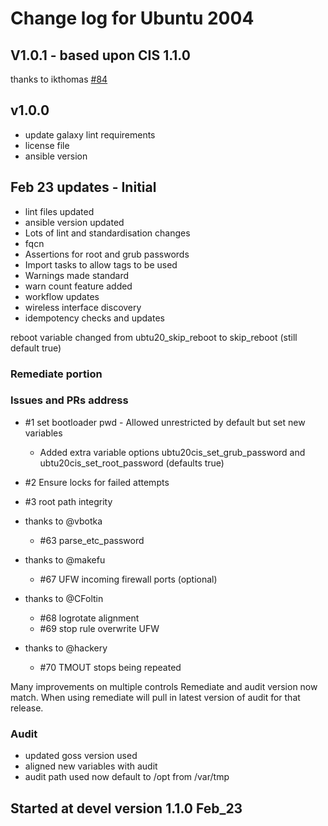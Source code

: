 # Change log for Ubuntu 2004

## V1.0.1 - based upon CIS 1.1.0

thanks to ikthomas
[#84](https://github.com/ansible-lockdown/UBUNTU20-CIS/issues/84) 

## v1.0.0

- update galaxy lint requirements
- license file
- ansible version

## Feb 23 updates - Initial

- lint files updated
- ansible version updated
- Lots of lint and standardisation changes
- fqcn
- Assertions for root and grub passwords
- Import tasks to allow tags to be used
- Warnings made standard
- warn count feature added
- workflow updates
- wireless interface discovery
- idempotency checks and updates

reboot variable changed from ubtu20_skip_reboot to skip_reboot (still default true)

### Remediate portion

### Issues and PRs address

- #1 set bootloader pwd - Allowed unrestricted by default but set new variables
  - Added extra variable options ubtu20cis_set_grub_password and ubtu20cis_set_root_password (defaults true)

- #2 Ensure locks for failed attempts
- #3 root path integrity
- thanks to @vbotka
  - #63 parse_etc_password
- thanks to @makefu
  - #67 UFW incoming firewall ports (optional)
- thanks to @CFoltin
  - #68 logrotate alignment
  - #69 stop rule overwrite UFW
- thanks to @hackery
  - #70 TMOUT stops being repeated

Many improvements on multiple controls
Remediate and audit version now match. When using remediate will pull in latest version of audit for that release.

### Audit

- updated goss version used
- aligned new variables with audit
- audit path used now default to /opt from /var/tmp

## Started at devel version 1.1.0 Feb_23
